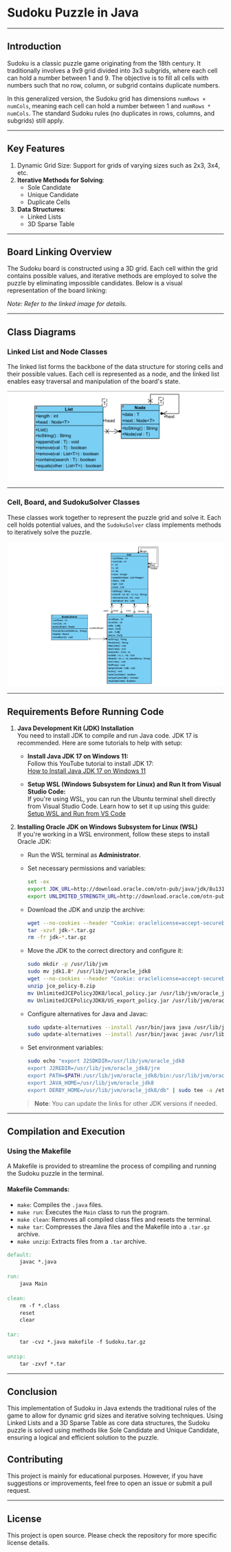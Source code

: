 
# Sudoku Puzzle in Java

---

## Introduction

Sudoku is a classic puzzle game originating from the 18th century. It traditionally involves a 9x9 grid divided into 3x3 subgrids, where each cell can hold a number between 1 and 9. The objective is to fill all cells with numbers such that no row, column, or subgrid contains duplicate numbers.

In this generalized version, the Sudoku grid has dimensions `numRows × numCols`, meaning each cell can hold a number between 1 and `numRows * numCols`. The standard Sudoku rules (no duplicates in rows, columns, and subgrids) still apply.

---

## Key Features

1. Dynamic Grid Size: Support for grids of varying sizes such as 2x3, 3x4, etc.
2. **Iterative Methods for Solving**:
   - Sole Candidate
   - Unique Candidate
   - Duplicate Cells
3. **Data Structures**:
   - Linked Lists
   - 3D Sparse Table

---

## Board Linking Overview

The Sudoku board is constructed using a 3D grid. Each cell within the grid contains possible values, and iterative methods are employed to solve the puzzle by eliminating impossible candidates. Below is a visual representation of the board linking:

*Note: Refer to the linked image for details.*

---

## Class Diagrams

### Linked List and Node Classes

The linked list forms the backbone of the data structure for storing cells and their possible values. Each cell is represented as a node, and the linked list enables easy traversal and manipulation of the board's state.

<img src="images/Image_1.png" alt="Linked List and Node UML Diagram">

---

### Cell, Board, and SudokuSolver Classes

These classes work together to represent the puzzle grid and solve it. Each cell holds potential values, and the `SudokuSolver` class implements methods to iteratively solve the puzzle.

<img src="images/Image_2.png" alt="Cell, Board and SudokuSolver UML Diagram">

---

## Requirements Before Running Code

1. **Java Development Kit (JDK) Installation**  
   You need to install JDK to compile and run Java code. JDK 17 is recommended. Here are some tutorials to help with setup:
   
   - **Install Java JDK 17 on Windows 11:**  
     Follow this YouTube tutorial to install JDK 17:  
     [How to Install Java JDK 17 on Windows 11](https://www.youtube.com/watch?v=ykAhL1IoQUM&t=136s)

   - **Setup WSL (Windows Subsystem for Linux) and Run It from Visual Studio Code:**  
     If you're using WSL, you can run the Ubuntu terminal shell directly from Visual Studio Code. Learn how to set it up using this guide:  
     [Setup WSL and Run from VS Code](https://www.youtube.com/watch?v=fp45HpZuhS8&t=112s)

2. **Installing Oracle JDK on Windows Subsystem for Linux (WSL)**  
   If you're working in a WSL environment, follow these steps to install Oracle JDK:

   - Run the WSL terminal as **Administrator**.
   - Set necessary permissions and variables:
   
     ```bash
     set -ex
     export JDK_URL=http://download.oracle.com/otn-pub/java/jdk/8u131-b11/d54c1d3a095b4ff2b6607d096fa80163/jdk-8u131-linux-x64.tar.gz
     export UNLIMITED_STRENGTH_URL=http://download.oracle.com/otn-pub/java/jce/8/jce_policy-8.zip
     ```

   - Download the JDK and unzip the archive:

     ```bash
     wget --no-cookies --header "Cookie: oraclelicense=accept-securebackup-cookie" ${JDK_URL}
     tar -xzvf jdk-*.tar.gz
     rm -fr jdk-*.tar.gz
     ```

   - Move the JDK to the correct directory and configure it:

     ```bash
     sudo mkdir -p /usr/lib/jvm
     sudo mv jdk1.8* /usr/lib/jvm/oracle_jdk8
     wget --no-cookies --header "Cookie: oraclelicense=accept-securebackup-cookie" ${UNLIMITED_STRENGTH_URL}
     unzip jce_policy-8.zip
     mv UnlimitedJCEPolicyJDK8/local_policy.jar /usr/lib/jvm/oracle_jdk8/jre/lib/security/
     mv UnlimitedJCEPolicyJDK8/US_export_policy.jar /usr/lib/jvm/oracle_jdk8/jre/lib/security/
     ```

   - Configure alternatives for Java and Javac:

     ```bash
     sudo update-alternatives --install /usr/bin/java java /usr/lib/jvm/oracle_jdk8/jre/bin/java 2000
     sudo update-alternatives --install /usr/bin/javac javac /usr/lib/jvm/oracle_jdk8/bin/javac 2000
     ```

   - Set environment variables:

     ```bash
     sudo echo "export J2SDKDIR=/usr/lib/jvm/oracle_jdk8
     export J2REDIR=/usr/lib/jvm/oracle_jdk8/jre
     export PATH=$PATH:/usr/lib/jvm/oracle_jdk8/bin:/usr/lib/jvm/oracle_jdk8/db/bin:/usr/lib/jvm/oracle_jdk8/jre/bin
     export JAVA_HOME=/usr/lib/jvm/oracle_jdk8
     export DERBY_HOME=/usr/lib/jvm/oracle_jdk8/db" | sudo tee -a /etc/profile.d/oraclejdk.sh
     ```

   > **Note**: You can update the links for other JDK versions if needed.

---

## Compilation and Execution

### Using the Makefile

A Makefile is provided to streamline the process of compiling and running the Sudoku puzzle in the terminal.

#### Makefile Commands:

- `make`: Compiles the `.java` files.
- `make run`: Executes the `Main` class to run the program.
- `make clean`: Removes all compiled class files and resets the terminal.
- `make tar`: Compresses the Java files and the Makefile into a `.tar.gz` archive.
- `make unzip`: Extracts files from a `.tar` archive.

```Makefile
default:
	javac *.java

run:
	java Main

clean:
	rm -f *.class
	reset
	clear

tar:
	tar -cvz *.java makefile -f Sudoku.tar.gz

unzip:
	tar -zxvf *.tar
```

---

## Conclusion

This implementation of Sudoku in Java extends the traditional rules of the game to allow for dynamic grid sizes and iterative solving techniques. Using Linked Lists and a 3D Sparse Table as core data structures, the Sudoku puzzle is solved using methods like Sole Candidate and Unique Candidate, ensuring a logical and efficient solution to the puzzle.

## Contributing

This project is mainly for educational purposes. However, if you have suggestions or improvements, feel free to open an issue or submit a pull request.

---

## License

This project is open source. Please check the repository for more specific license details.

